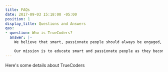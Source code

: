 ```yaml
---
title: FAQs
date: 2017-09-03 15:18:00 -05:00
position: 1
display_title: Questions and Answers
qas:
- question: Who is TrueCoders?
  answer: |-
    We believe that smart, passionate people should always be engaged, doing what they love to do.

    Our mission is to educate smart and passionate people as they become skilled developers, to keep them engaged working with companies solving real-world problems, and to continue mentoring them as they grow their skill set.
---
```


Here's some details about TrueCoders